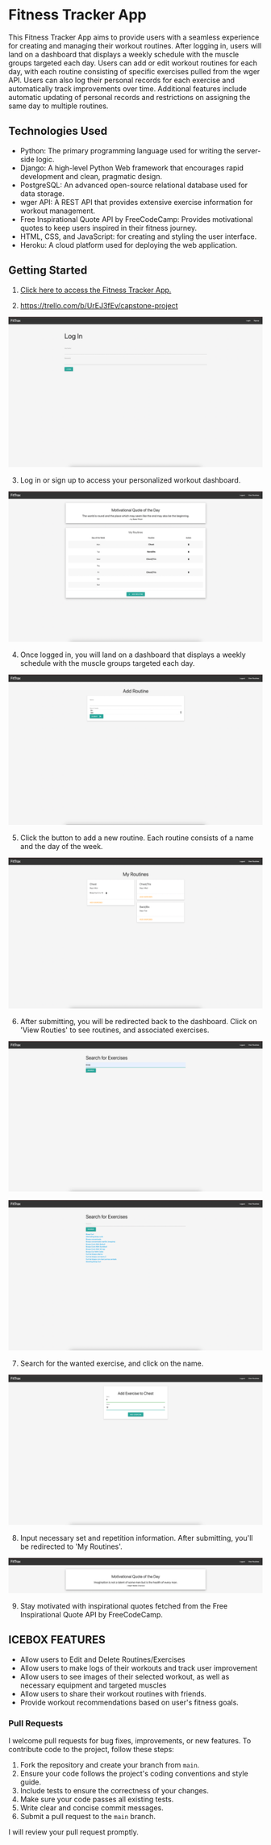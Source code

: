 # Fitness Tracker App

This Fitness Tracker App aims to provide users with a seamless experience for creating and managing their workout routines. After logging in, users will land on a dashboard that displays a weekly schedule with the muscle groups targeted each day. Users can add or edit workout routines for each day, with each routine consisting of specific exercises pulled from the wger API. Users can also log their personal records for each exercise and automatically track improvements over time. Additional features include automatic updating of personal records and restrictions on assigning the same day to multiple routines.

## Technologies Used

- Python: The primary programming language used for writing the server-side logic.
- Django: A high-level Python Web framework that encourages rapid development and clean, pragmatic design.
- PostgreSQL: An advanced open-source relational database used for data storage.
- wger API: A REST API that provides extensive exercise information for workout management.
- Free Inspirational Quote API by FreeCodeCamp: Provides motivational quotes to keep users inspired in their fitness journey.
- HTML, CSS, and JavaScript: for creating and styling the user interface.
- Heroku: A cloud platform used for deploying the web application.

## Getting Started

1. [Click here to access the Fitness Tracker App.](https://fittrax.herokuapp.com/accounts/login/?next=/)

2. https://trello.com/b/UrEJ3fEv/capstone-project
   
![Login](/screenshots/Login.png "Login")

3. Log in or sign up to access your personalized workout dashboard.

![Dashboard](/screenshots/home.png "Dashboard")

4. Once logged in, you will land on a dashboard that displays a weekly schedule with the muscle groups targeted each day.

![RoutineEditor](/screenshots/AddRoutine.png "RoutineEditor")

5. Click the button to add a new routine. Each routine consists of a name and the day of the week.

![Routines](/screenshots/Routines.png "Routines")
 
6. After submitting, you will be redirected back to the dashboard. Click on 'View Routies' to see routines, and associated exercises.

![ExerciseSearch1](/screenshots/Exercise-search1.png "ExerciseSearch1")

![ExerciseSearch](/screenshots/Exercise-Search.png "ExerciseSearch")

7. Search for the wanted exercise, and click on the name.

![AddExercise](/screenshots/Add-exercise.png "AddExercise")

8. Input necessary set and repetition information. After submitting, you'll be redirected to 'My Routines'.

![InspirationalQuote](/screenshots/Quote.png "InspirationalQuote")

9. Stay motivated with inspirational quotes fetched from the Free Inspirational Quote API by FreeCodeCamp.

## ICEBOX FEATURES

- Allow users to Edit and Delete Routines/Exercises
- Allow users to make logs of their workouts and track user improvement
- Allow users to see images of their selected workout, as well as necessary equipment and targeted muscles
- Allow users to share their workout routines with friends.
- Provide workout recommendations based on user's fitness goals.


### Pull Requests

I welcome pull requests for bug fixes, improvements, or new features. To contribute code to the project, follow these steps:

1. Fork the repository and create your branch from `main`.
2. Ensure your code follows the project's coding conventions and style guide.
3. Include tests to ensure the correctness of your changes.
4. Make sure your code passes all existing tests.
5. Write clear and concise commit messages.
6. Submit a pull request to the `main` branch.

I will review your pull request promptly.
